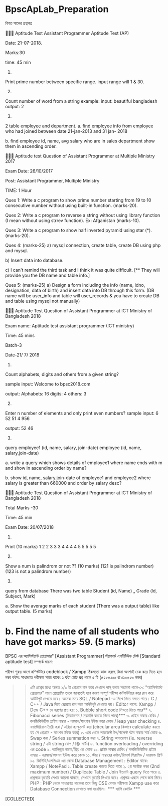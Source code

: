 # BpscApLab_Preparation
বিগত সালের প্রশ্নপত্র

🎯🎯🎯
Aptitude Test Assistant Programmer
Aptitude Test (AP)

Date: 21-07-2018.

Marks:30

time: 45 min

01. 
Print prime number between specific range. input range will 1 & 30.

02. 
Count number of word from a string
example: 
input: beautiful bangladesh 
output: 2

3. 
2 table employee and department.
a. find employee info from employee who had joined between date 21-jan-2013 and 31 jan- 2018

b. find employee id, name, avg salary who are in sales department show them in ascending order.

🎯🎯🎯
Aptitude test Question of Assistant Programmer at Multiple Ministry 2017

Exam Date: 26/10/2017

Post: 
Assistant Programmer, Multiple Ministry

TIME: 1 Hour

Ques 1: 
Write a c program to show prime number starting from 19 to 10 consecutive number without using built-in function. (marks-20).

Ques 2: 
Write a c program to reverse a string
without using library function (I mean without
using strrev function). Ex: Afganistan (marks-10).

Ques 3: 
Write a c program to show half inverted pyramid using star (*). (marks-20).

Ques 4: (marks-25)
a)
mysql connection, create table, create DB using php and mysql.

b)
Insert data into database.

c)
I can't remind the third task and I think it was quite difficult.
[** They will provide you the DB name and table info.]

Ques 5: (marks-25)
a)
Design a form including the info (name, idno, designation, data of birth) and insert data into DB through this form. (DB name will be user_info and table will user_records & you have to create DB and table using mysql not manually)

🎯🎯🎯
Aptitude Test Question of Assistant
Programmer at ICT Ministry of
Bangladesh 2018

Exam name: 
Aptitude test assistant programmer (ICT ministry)

Time: 45 mins

Batch-3

Date-21/ 7/ 2018

01.
Count alphabets, digits and others from a given string?

sample input:
Welcome to bpsc2018.com

output:
Alphabets: 16
digits: 4
others: 3

02.
Enter n number of elements and only print even numbers?
sample input:
6
52 51 4 956

output:
52 46

03. 
query
employee1 (id, name, salary, join-date)
employee (id, name, salary.join-date)

a.
write a query which shows details of employee1
where name ends with m and
show in ascending order by name?

b.
show id, name, salary.join-date of employee1 and employee2 where salary
is greater than 660000 and order by salary desc?

🎯🎯🎯
Aptitude Test Question of Assistant Programmer at ICT Ministry of Bangladesh 2018

Total Marks -30

Time: 45 min

Exam Date: 20/07/2018

01.
Print (10 marks)
1
2 2
3 3 3
4 4 4 4
5 5 5 5 5

02.
Show a num is palindrom or not ?? (10 marks)
(121 is palindrom number)
(123 is not a palindrom number)

03.
query from database
There was two table Student (id, Name)
„ Grade (ld, Subject, Mark)

a.
Show the average marks of each student (There was a output table) like output table. (5 marks)

b.
Find the name of all students who have got marks> 59. (5 marks)
=================================================================================
BPSC এর অ্যাসিস্ট্যান্ট প্রোগ্রামার" [Assistant Programmer] স্ট্যান্ডার্ড এপটিটিউড টেস্ট [Standard aptitude test] সম্পর্কে ধারনা: 

পরীক্ষা শুরুর আগে কম্পিউটরে codeblock / Xampp ঠিকমতো কাজ করছে কিনা অবশ্যই চেক করে নিতে হবে
নম্বর বন্টন:
সাধারণত পরীক্ষার সময় থাকে: ১ ঘন্টা
মোট প্রশ্ন থাকে ৫ টি (৫*২০=১০০ বা ৫*১০=৫০ নম্বর)
>>৫টি প্রশ্নের মধ্যে অন্তত ২/৩ টা প্রোগ্রাম রান করে দেখালে পাস্ করার সম্ভাবনা থাকে<<
"অ্যাসিস্ট্যান্ট প্রোগ্রামার" মানে প্রোগ্রামিং তাকে জানতেই হবে কারণ সম্পূর্ণ পরীক্ষা কম্পিউটারে করে রান করে আউটপুট দেখতে হবে। অনেক সময় SQL / Notepad -এ লিখে দিতে বলতে পারে।
C / C++ / Java দিয়ে প্রোগ্রাম রান করে আউটপুট দেখাতে হয়।
Editor থাকে: Xampp / Dev C++
যে ধরণের প্রশ্ন হয়:
১. Bubble short code লিখতে দিতে পারে**
২. Fibonacci series (রিডাকশন / নরমালি করতে দিতে পারে)***
৩. প্রাইম নাম্বার চেকিং / কনজিকিউটিভ প্রাইম নাম্বার - নরমাল/ফাংশন ইউজ করে কোড / leap year checking
৪. ফ্যাক্টোরিয়াল তৈরী করা / এরিয়া ক্যাল্কুলেট করা (circular area কিভাবে calculate করতে হয় সে প্রোগ্রাম - ফাংশন ইউজ করে)
৫. এরে থেকে লারজেস্ট টপ/স্মলেস্ট বটম নাম্বার সার্চ কোড
৬. Swap করা / Series summation করা
৭. String অপারেশন (ie. reverse string / ২টা string যোগ / স্ট্রিং সর্টিং)
৮. function overloading / overriding এর code
৯. প্যালিন্ড্রম নাম্বার/স্ট্রিং এর কোড
১০. প্রাইম নাম্বার চেকিং / কনজিকিউটিভ প্রাইম নাম্বার - নরমাল/ফাংশন ইউজ করে কোড
১১. স্টার / নাম্বারের  নর্মাল/রিভার্স পিরামিড / ডায়মন্ড প্রিন্ট 
১২. জিসিডি/এলসিএম এর কোড 
Database Management :
Editor থাকে: Xampp / NotePad
১. Table create করতে দিতে পারে
২. ২য় সর্বোচ্চ নম্বর (2nd maximum number) / Duplicate Table / Join ইত্যাদি query দিতে পারে
৩. প্রশ্নপত্রে কুয়েরি লেখার জায়গা থাকবে, সেখানে কুয়েরি লিখতে হবে। প্রশ্নপত্র এক্সাম শেষে জমা নিবে।
PHP :
PHP থেকে সাধারণত থাকেনা তবে কিছু CSE বেসড পরীক্ষায় Xampp use করে Database Connection দেখাতে বলা হয়েছিল।
*** হ্যাপি কোডিং ***

[COLLECTED]

